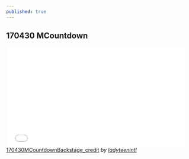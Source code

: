 ```yaml
---
published: true
---
```

## 170430 MCountdown

<iframe frameborder="0" width="480" height="270" src="//www.dailymotion.com/embed/video/x5v3twl" allowfullscreen></iframe><br /><a href="http://www.dailymotion.com/video/x5v3twl" target="_blank">170430MCountdownBackstage_credit</a> <i>by <a href="http://www.dailymotion.com/ladyteenintl" target="_blank">ladyteenintl</a></i>
